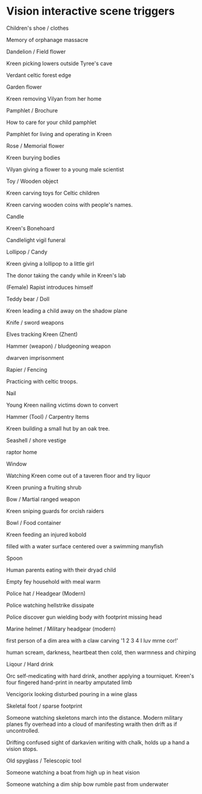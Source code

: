 Vision interactive scene triggers
=================================

Children\'s shoe / clothes

Memory of orphanage massacre

Dandelion / Field flower

Kreen picking lowers outside Tyree\'s cave

Verdant celtic forest edge

Garden flower

Kreen removing Vilyan from her home

Pamphlet / Brochure

How to care for your child pamphlet

Pamphlet for living and operating in Kreen

Rose / Memorial flower

Kreen burying bodies

Vilyan giving a flower to a young male scientist

Toy / Wooden object

Kreen carving toys for Celtic children

Kreen carving wooden coins with people\'s names.

Candle

Kreen\'s Bonehoard

Candlelight vigil funeral

Lollipop / Candy

Kreen giving a lollipop to a little girl

The donor taking the candy while in Kreen\'s lab

(Female) Rapist introduces himself

Teddy bear / Doll

Kreen leading a child away on the shadow plane

Knife / sword weapons

Elves tracking Kreen (Zhent)

Hammer (weapon) / bludgeoning weapon

dwarven imprisonment

Rapier / Fencing

Practicing with celtic troops.

Nail

Young Kreen nailing victims down to convert

Hammer (Tool) / Carpentry Items

Kreen building a small hut by an oak tree.

Seashell / shore vestige

raptor home

Window

Watching Kreen come out of a taveren floor and try liquor

Kreen pruning a fruiting shrub

Bow / Martial ranged weapon

Kreen sniping guards for orcish raiders

Bowl / Food container

Kreen feeding an injured kobold

filled with a water surface centered over a swimming manyfish

Spoon

Human parents eating with their dryad child

Empty fey household with meal warm

Police hat / Headgear (Modern)

Police watching hellstrike dissipate

Police discover gun wielding body with footprint missing head

Marine helmet / Military headgear (modern)

first person of a dim area with a claw carving \'1 2 3 4 I luv mrne cor!\'

human scream, darkness, heartbeat then cold, then warmness and chirping

Liqour / Hard drink

Orc self-medicating with hard drink, another applying a tourniquet. Kreen\'s four fingered hand-print in nearby amputated limb

Vencigorix looking disturbed pouring in a wine glass

Skeletal foot / sparse footprint

Someone watching skeletons march into the distance. Modern military planes fly overhead into a cloud of manifesting wraith then drift as if uncontrolled.

Drifting confused sight of darkavien writing with chalk, holds up a hand a vision stops.

Old spyglass / Telescopic tool

Someone watching a boat from high up in heat vision

Someone watching a dim ship bow rumble past from underwater
